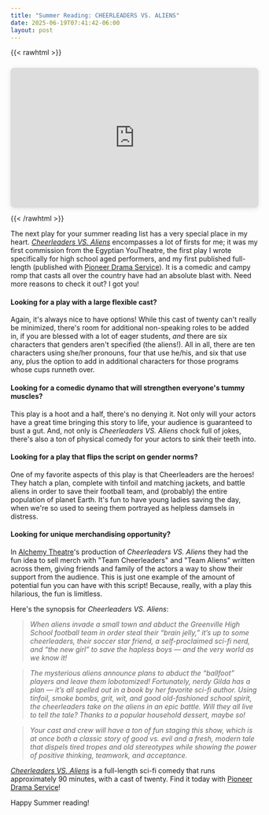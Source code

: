 ```yaml
---
title: "Summer Reading: CHEERLEADERS VS. ALIENS"
date: 2025-06-19T07:41:42-06:00
layout: post
---
```


{{< rawhtml >}}

<div style="position: relative; width: 100%; height: 0; padding-top: 56.2500%;
 padding-bottom: 0; box-shadow: 0 2px 8px 0 rgba(63,69,81,0.16); margin-top: 1.6em; margin-bottom: 0.9em; overflow: hidden;
 border-radius: 8px; will-change: transform;">
  <iframe loading="lazy" style="position: absolute; width: 100%; height: 100%; top: 0; left: 0; border: none; padding: 0;margin: 0;"
    src="https://www.canva.com/design/DAGqFLDNuDc/BiQQLHb51R0fUCjc77mGEw/view?embed" allowfullscreen="allowfullscreen" allow="fullscreen">
  </iframe>
</div>

{{< /rawhtml >}}

The next play for your summer reading list has a very special place in my heart. [*Cheerleaders VS. Aliens*](https://www.pioneerdrama.com/SearchDetail.asp?pc=CHEERLEADE&id=0) encompasses a lot of firsts for me; it was my first commission from the Egyptian YouTheatre, the first play I wrote specifically for high school aged performers, and my first published full-length (published with [Pioneer Drama Service](https://www.pioneerdrama.com/)). It is a comedic and campy romp that casts all over the country have had an absolute blast with. Need more reasons to check it out? I got you!

#### Looking for a play with a large flexible cast?  

Again, it's always nice to have options! While this cast of twenty can't really be minimized, there's room for additional non-speaking roles to be added in, if you are blessed with a lot of eager students, *and* there are six characters that genders aren't specified (the aliens!). All in all, there are ten characters using she/her pronouns, four that use he/his, and six that use any, plus the option to add in additional characters for those programs whose cups runneth over.

#### Looking for a comedic dynamo that will strengthen everyone's tummy muscles?  

This play is a hoot and a half, there's no denying it. Not only will your actors have a great time bringing this story to life, your audience is guaranteed to bust a gut. And, not only is *Cheerleaders VS. Aliens* chock full of jokes, there's also a ton of physical comedy for your actors to sink their teeth into.

#### Looking for a play that flips the script on gender norms?  

One of my favorite aspects of this play is that Cheerleaders are the heroes! They hatch a plan, complete with tinfoil and matching jackets, and battle aliens in order to save their football team, and (probably) the entire population of planet Earth. It's fun to have young ladies saving the day, when we're so used to seeing them portrayed as helpless damsels in distress.

#### Looking for unique merchandising opportunity?  

In [Alchemy Theatre](https://www.alchemytheatretroupe.org/)'s production of *Cheerleaders VS. Aliens* they had the fun idea to sell merch with "Team Cheerleaders" and "Team Aliens" written across them, giving friends and family of the actors a way to show their support from the audience. This is just one example of the amount of potential fun you can have with this script! Because, really, with a play this hilarious, the fun is limitless.

Here's the synopsis for *Cheerleaders VS. Aliens*:

>*When aliens invade a small town and abduct the Greenville High School football team in order steal their “brain jelly,” it’s up to some cheerleaders, their soccer star friend, a self-proclaimed sci-fi nerd, and “the new girl” to save the hapless boys — and the very world as we know it!*

>*The mysterious aliens announce plans to abduct the “ballfoot” players and leave them lobotomized!  Fortunately, nerdy Gilda has a plan — it’s all spelled out in a book by her favorite sci-fi author.  Using tinfoil, smoke bombs, grit, wit, and good old-fashioned school spirit, the cheerleaders take on the aliens in an epic battle.  Will they all live to tell the tale?  Thanks to a popular household dessert, maybe so!*

>*Your cast and crew will have a ton of fun staging this show, which is at once both a classic story of good vs. evil and a fresh, modern tale that dispels tired tropes and old stereotypes while showing the power of positive thinking, teamwork, and acceptance.*

[*Cheerleaders VS. Aliens*](https://www.pioneerdrama.com/SearchDetail.asp?pc=CHEERLEADE&id=0) is a full-length sci-fi comedy that runs approximately 90 minutes, with a cast of twenty. Find it today with [Pioneer Drama Service](https://www.pioneerdrama.com/SearchDetail.asp?pc=CHEERLEADE&id=0)!

Happy Summer reading!
